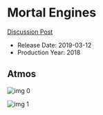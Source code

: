 # Mortal Engines

[Discussion Post](https://www.avsforum.com/threads/bass-eq-for-filtered-movies.2995212/post-57691956)

* Release Date: 2019-03-12
* Production Year: 2018

## Atmos

![img 0](https://i.imgur.com/0fRkAR6.jpg)

![img 1](https://i.imgur.com/CtQLTDE.jpg)

